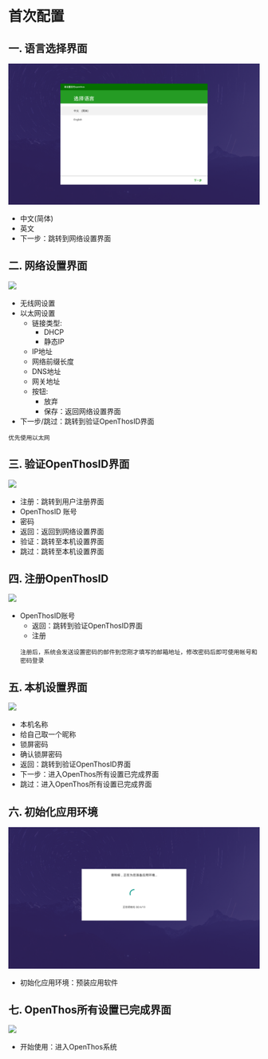 # 首次配置 
## 一. 语言选择界面
![](pic/shoucipeizhi/xuanzeyuyanjiemian.png)

   - 中文(简体)
   - 英文
   - 下一步：跳转到网络设置界面
   
## 二. 网络设置界面  
![](pic/shoucipeizhi/wangluoshezhi.jpg)

   - 无线网设置
   - 以太网设置
     - 链接类型:
        - DHCP
        - 静态IP
     - IP地址
     - 网络前缀长度
     - DNS地址
     - 网关地址
     - 按钮:
        - 放弃
        - 保存：返回网络设置界面
   - 下一步/跳过：跳转到验证OpenThosID界面
   ```
   优先使用以太网
   ```
   
## 三. 验证OpenThosID界面  
![](pic/shoucipeizhi/yanzheng.jpg)

   - 注册：跳转到用户注册界面
   - OpenThosID 账号
   - 密码
   - 返回：返回到网络设置界面
   - 验证：跳转至本机设置界面
   - 跳过：跳转至本机设置界面
   
## 四. 注册OpenThosID  
![](pic/shoucipeizhi/zhuce.jpg)

   - OpenThosID账号
      - 返回：跳转到验证OpenThosID界面
      - 注册
     ```
     注册后，系统会发送设置密码的邮件到您刚才填写的邮箱地址，修改密码后即可使用帐号和密码登录
     ```
   
## 五. 本机设置界面
![](pic/shoucipeizhi/benjishezhi.jpg)

   - 本机名称
   - 给自己取一个昵称
   - 锁屏密码
   - 确认锁屏密码
   - 返回：跳转到验证OpenThosID界面
   - 下一步：进入OpenThos所有设置已完成界面
   - 跳过：进入OpenThos所有设置已完成界面
   
## 六. 初始化应用环境
![](pic/shoucipeizhi/appinstall.png)

   - 初始化应用环境：预装应用软件 

## 七. OpenThos所有设置已完成界面
![](pic/shoucipeizhi/start.jpg)

   - 开始使用：进入OpenThos系统
